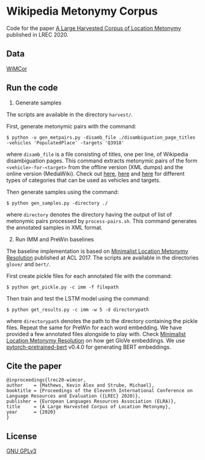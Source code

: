 # Wikipedia Metonymy Corpus

Code for the paper [A Large Harvested Corpus of Location Metonymy](https://www.aclweb.org/anthology/2020.lrec-1.697/) published in LREC 2020.

## Data

[WiMCor](https://kevinalexmathews.github.io/software/)

## Run the code

1. Generate samples

The scripts are available in the directory `harvest/`. 

First, generate metonymic pairs with the command:


```$ python -u gen_metpairs.py -disamb_file ./disambiguation_page_titles -vehicles 'PopulatedPlace' -targets 'Q3918'```

where `disamb_file` is a file consisting of titles, one per line, of Wikipedia disambiguation pages.
This command extracts metonymic pairs of the form `<vehicle>-for-<target>` from the offline version (XML dumps) and the online version (MediaWiki). 
Check out 
[here](https://wiki.dbpedia.org/services-resources/datasets/dbpedia-datasets#h434-6),
[here](http://dbpedia.org/sparql?default-graph-uri=http%3A%2F%2Fdbpedia.org&query=SELECT+DISTINCT+%3Fcategory%0D%0AWHERE+%7B%3Farticle+rdf%3Atype+%3Fcategory+.%7D%0D%0ALIMIT+1000000&format=text%2Fhtml&CXML_redir_for_subjs=121&CXML_redir_for_hrefs=&timeout=30000&debug=on&run=+Run+Query+)
and 
[here](https://www.wikidata.org/wiki/Wikidata:Item_classification) for different types of categories that can be used as vehicles and targets.

Then generate samples using the command:

```$ python gen_samples.py -directory ./```

where `directory` denotes the directory having the output of list of metonymic pairs processed by `process-pairs.sh`.
This command generates the annotated samples in XML format.

2. Run IMM and PreWin baselines

The baseline implementation is based on [Minimalist Location Metonymy Resolution](https://github.com/milangritta/Minimalist-Location-Metonymy-Resolution)  published at ACL 2017. The scripts are available in the directories `glove/` and `bert/`.

First create pickle files for each annotated file with the command:

```$ python get_pickle.py -c imm -f filepath```

Then train and test the LSTM model using the command:

```$ python get_results.py -c imm -w 5 -d directorypath```

where `directorypath` denotes the path to the directory containing the pickle files. Repeat the same for PreWin for each word embedding. We have provided a few annotated files alongside to play with. Check [Minimalist Location Metonymy Resolution](https://github.com/milangritta/Minimalist-Location-Metonymy-Resolution) on how get GloVe embeddings. We use [pytorch-pretrained-bert](https://github.com/huggingface/transformers) v0.4.0 for generating BERT embeddings.

## Cite the paper

```
@inproceedings{lrec20-wimcor,
author    = {Mathews, Kevin Alex and Strube, Michael},
booktitle = {Proceedings of the Eleventh International Conference on Language Resources and Evaluation ({LREC} 2020)},
publisher = {European Languages Resources Association (ELRA)},
title     = {A Large Harvested Corpus of Location Metonymy},
year      = {2020}
}
```

## License

[GNU GPLv3](LICENSE)
